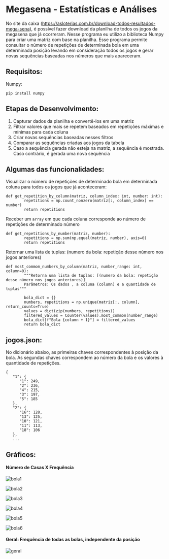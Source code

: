 # Megasena - Estatísticas e Análises

No site da caixa (https://asloterias.com.br/download-todos-resultados-mega-sena), é possível fazer download da planilha de todos os jogos da megasena que já ocorreram. 
Nesse programa eu utilizo a biblioteca Numpy para criar uma matriz com base na planilha. Esse programa permite consultar o número de repetições de determinada bola em uma determinada posição levando em consideração todos os jogos e gerar novas sequências baseadas nos números que mais apareceram.

Requisitos:
----------

Numpy:
```
pip install numpy
```

Etapas de Desenvolvimento:
---------------------------
1. Capturar dados da planilha e convertê-los em uma matriz
2. Filtrar valores que mais se repetem baseados em repetições máximas e mínimas para cada coluna
3. Criar novas sequências baseadas nesses filtros
4. Comparar as sequências criadas aos jogos da tabela
5. Caso a sequência gerada não esteja na matriz, a sequência é mostrada. Caso contrário, é gerada uma nova sequência

Algumas das funcionalidades:
-----------------

Visualizar o número de repetições de determinado bola em determinada coluna para todos os jogos que já aconteceram:
```
def get_repetition_by_column(matriz, column_index: int, number: int):
        repetitions = np.count_nonzero(matriz[:, column_index] == number)
        return repetitions
```

Receber um ```array``` em que cada coluna corresponde ao número de repetições de determinado número
```
def get_repetitions_by_number(matriz, number):
        repetitions = np.sum(np.equal(matriz, number), axis=0)
        return repetitions
```

Retornar uma lista de tuplas: (numero da bola: repetição desse número nos jogos anteriores)
```
def most_commom_numbers_by_column(matriz, number_range: int, column=0):
        """Retorna uma lista de tuplas: [(numero da bola: repetição desse número nos jogos anteriores)]
        Parâmetros: Os dados , a coluna (column) e a quantidade de tuplas"""

        bola_dict = {}
        numbers, repetitions = np.unique(matriz[:, column], return_counts=True)
        values = dict(zip(numbers, repetitions))
        filtered_values = Counter(values).most_common(number_range)
        bola_dict[f"Bola {column + 1}"] = filtered_values
        return bola_dict
```

jogos.json:
----------
No dicionário abaixo, as primeiras chaves correspondentes à posição da bola. As segundas chaves correspondem ao número da bola e os valores à quantidade de repetições.
```
{
   "1": {
      "1": 249,
      "2": 236,
      "4": 215,
      "3": 197,
      "5": 185
   },
   "2": {
      "16": 128,
      "13": 125,
      "10": 121,
      "11": 113,
      "18": 106
   },
   ...
```

Gráficos:
--------

#### Número de Casas X Frequência


![bola1](https://user-images.githubusercontent.com/63022500/211217615-03079949-bd45-438f-be67-f444c0fb7e10.jpg)


![bola2](https://user-images.githubusercontent.com/63022500/211217619-d607e2d7-5931-48b1-a035-960d80d2aa49.jpg)


![bola3](https://user-images.githubusercontent.com/63022500/211217622-7df9c1b3-02c3-4faf-bad7-83c13f05f66e.jpg)

![bola4](https://user-images.githubusercontent.com/63022500/211217624-f04fd27e-f4de-4f79-b9d5-0e83f151c22d.jpg)

![bola5](https://user-images.githubusercontent.com/63022500/211217630-66cfb79a-72d0-478d-8cc5-3d6e81fbe37d.jpg)

![bola6](https://user-images.githubusercontent.com/63022500/211217635-7373f250-9dac-45ea-85a1-72976ab10781.jpg)

#### Geral: Frequência de todas as bolas, independente da posição

![geral](https://user-images.githubusercontent.com/63022500/211217704-31e3d24b-8b28-4e17-8f98-5bb54d3f1af1.jpg)

